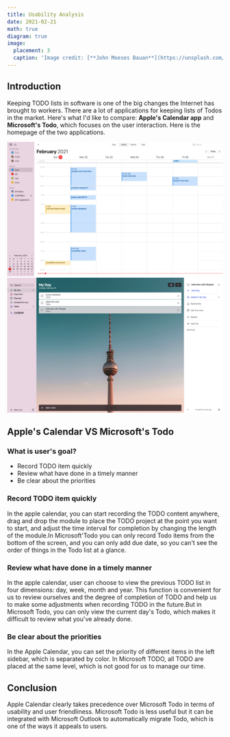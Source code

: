 ```yaml
---
title: Usability Analysis
date: 2021-02-21
math: true
diagram: true
image:
  placement: 3
  caption: 'Image credit: [**John Moeses Bauan**](https://unsplash.com/photos/OGZtQF8iC0g)'
---
```


## Introduction
Keeping TODO lists in software is one of the big changes the Internet has brought to workers. 
There are a lot of applications for keeping lists of Todos in the market. 
Here's what I'd like to compare: **Apple's Calendar app** and **Microsoft's Todo**, 
which focuses on the user interaction. Here is the homepage of the two applications.

![png](./appleCalendar.png)
![png](./microsoftTodo.png)

## Apple's Calendar VS Microsoft's Todo

### What is user's goal?
- Record TODO  item quickly
- Review what have done in a timely manner
- Be clear about the priorities

### Record TODO  item quickly
In the apple calendar, you can start recording the TODO content anywhere, drag and drop the module to place the TODO project at the point you want to start, and adjust the time interval for completion by changing the length of the module.In Microsoft'Todo you can only record Todo items from the bottom of the screen, and you can only add due date, so you can't see the order of things in the Todo list at a glance.

### Review what have done in a timely manner
In the apple calendar, user can choose to view the previous TODO list in four dimensions: day, week, month and year. This function is convenient for us to review ourselves and the degree of completion of TODO and help us to make some adjustments when recording TODO in the future.But in Microsoft Todo, you can only view the current day's Todo, which makes it difficult to review what you've already done.
### Be clear about the priorities
 In the Apple Calendar, you can set the priority of different items in the left sidebar, which is separated by color. In Microsoft TODO, all TODO are placed at the same level, which is not good for us to manage our time.

## Conclusion

Apple Calendar clearly takes precedence over Microsoft Todo in terms of usability and user friendliness. Microsoft Todo is less useful but it can be integrated with Microsoft Outlook to automatically migrate Todo, which is one of the ways it appeals to users.
